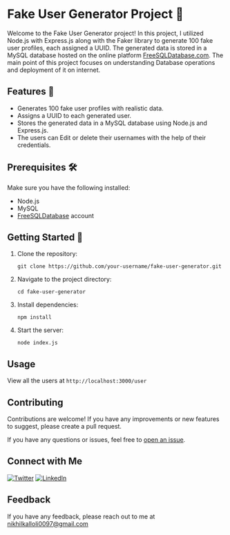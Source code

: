 # Fake User Generator Project 👥

Welcome to the Fake User Generator project! In this project, I utilized Node.js with Express.js along with the Faker library to generate 100 fake user profiles, each assigned a UUID. The generated data is stored in a MySQL database hosted on the online platform [FreeSQLDatabase.com](https://freesqldatabase.com/). The main point of this project focuses on understanding Database operations and deployment of it on internet.


## Features 🌟

- Generates 100 fake user profiles with realistic data.
- Assigns a UUID to each generated user.
- Stores the generated data in a MySQL database using Node.js and Express.js.
- The users can Edit or delete their usernames with the help of their credentials.

## Prerequisites 🛠️

Make sure you have the following installed:

- Node.js
- MySQL
- [FreeSQLDatabase](https://freesqldatabase.com/) account

## Getting Started 🚀

1. Clone the repository:

   ```
   git clone https://github.com/your-username/fake-user-generator.git
   ```
2. Navigate to the project directory:
    ```
    cd fake-user-generator
    ```
3. Install dependencies:
    ```
    npm install
    ```
4. Start the server:
    ```
    node index.js
    ```

## Usage
View all the users at ```http://localhost:3000/user```

## Contributing

Contributions are welcome! If you have any improvements or new features to suggest, please create a pull request.

If you have any questions or issues, feel free to [open an issue](https://github.com/NikhilKalloli/fake-users-SQL/issues).

## Connect with Me

[![Twitter](https://img.shields.io/badge/Twitter-1DA1F2?style=for-the-badge&logo=twitter&logoColor=white)](https://twitter.com/NikhilKalloli)
[![LinkedIn](https://img.shields.io/badge/LinkedIn-0A66C2?style=for-the-badge&logo=linkedin&logoColor=white)](https://www.linkedin.com/in/nikhil-kalloli-a6ab2a25b/)

## Feedback

If you have any feedback, please reach out to me at nikhilkalloli0097@gmail.com
